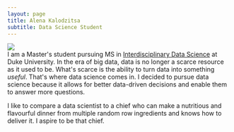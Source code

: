 ```yaml
---
layout: page
title: Alena Kalodzitsa
subtitle: Data Science Student 
---
```


<div class = "pull-left"><img src = "/assets/img/08200007.1.jpg"/><div
![Alena Kalodzitsa]() {: .center-block :}

I am a Master's student pursuing MS in [Interdisciplinary Data Science](https://datascience.duke.edu/) at Duke University. In the era of big data, data is no longer a scarce resource as it used to be. What's scarce is the ability to turn data into something *useful*. That's where data science comes in. I decided to pursue data science because it allows for better data-driven decisions and enable them to answer more questions. 

I like to compare a data scientist to a chief who can make a nutritious and flavourful dinner from multiple random row ingredients and knows how to deliver it. I aspire to be that chief. 
